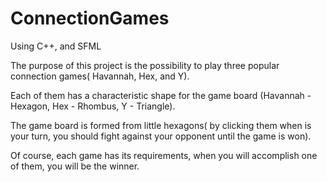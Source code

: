 # ConnectionGames
Using C++, and SFML

The purpose of this project is the possibility to play three popular connection games( Havannah, Hex, and Y). 

Each of them has a characteristic shape for the game board (Havannah - Hexagon, Hex - Rhombus, Y - Triangle).

The game board is formed from little hexagons( by clicking them when is your turn, you should fight against your opponent until the game is won).

Of course, each game has its requirements, when you will accomplish one of them, you will be the winner.

